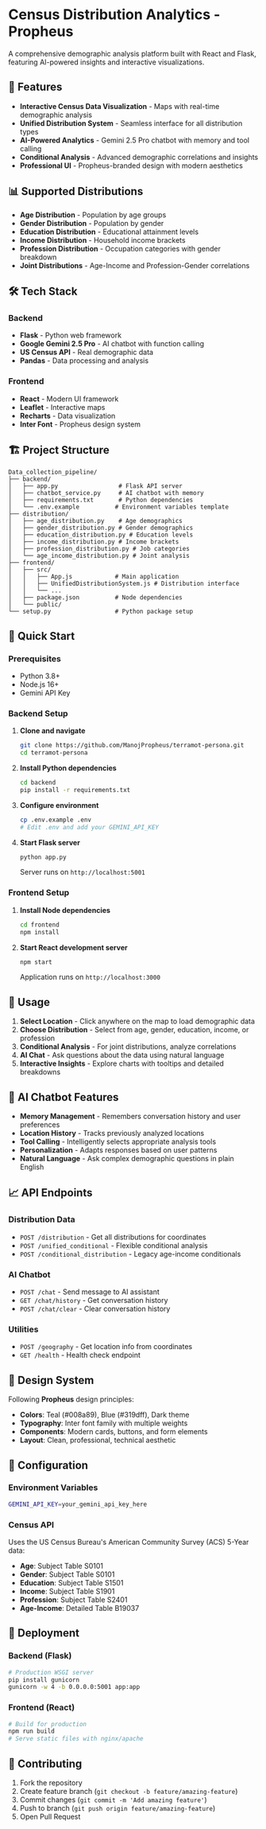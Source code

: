 # Census Distribution Analytics - Propheus

A comprehensive demographic analysis platform built with React and Flask, featuring AI-powered insights and interactive visualizations.

## 🚀 Features

- **Interactive Census Data Visualization** - Maps with real-time demographic analysis
- **Unified Distribution System** - Seamless interface for all distribution types
- **AI-Powered Analytics** - Gemini 2.5 Pro chatbot with memory and tool calling
- **Conditional Analysis** - Advanced demographic correlations and insights
- **Professional UI** - Propheus-branded design with modern aesthetics

## 📊 Supported Distributions

- **Age Distribution** - Population by age groups
- **Gender Distribution** - Population by gender
- **Education Distribution** - Educational attainment levels  
- **Income Distribution** - Household income brackets
- **Profession Distribution** - Occupation categories with gender breakdown
- **Joint Distributions** - Age-Income and Profession-Gender correlations

## 🛠️ Tech Stack

### Backend
- **Flask** - Python web framework
- **Google Gemini 2.5 Pro** - AI chatbot with function calling
- **US Census API** - Real demographic data
- **Pandas** - Data processing and analysis

### Frontend  
- **React** - Modern UI framework
- **Leaflet** - Interactive maps
- **Recharts** - Data visualization
- **Inter Font** - Propheus design system

## 🏗️ Project Structure

```
Data_collection_pipeline/
├── backend/
│   ├── app.py                 # Flask API server
│   ├── chatbot_service.py     # AI chatbot with memory
│   ├── requirements.txt       # Python dependencies
│   └── .env.example          # Environment variables template
├── distribution/
│   ├── age_distribution.py    # Age demographics
│   ├── gender_distribution.py # Gender demographics  
│   ├── education_distribution.py # Education levels
│   ├── income_distribution.py # Income brackets
│   ├── profession_distribution.py # Job categories
│   └── age_income_distribution.py # Joint analysis
├── frontend/
│   ├── src/
│   │   ├── App.js            # Main application
│   │   ├── UnifiedDistributionSystem.js # Distribution interface
│   │   └── ...
│   ├── package.json          # Node dependencies
│   └── public/
└── setup.py                  # Python package setup
```

## 🚀 Quick Start

### Prerequisites
- Python 3.8+
- Node.js 16+
- Gemini API Key

### Backend Setup

1. **Clone and navigate**
   ```bash
   git clone https://github.com/ManojPropheus/terramot-persona.git
   cd terramot-persona
   ```

2. **Install Python dependencies**
   ```bash
   cd backend
   pip install -r requirements.txt
   ```

3. **Configure environment**
   ```bash
   cp .env.example .env
   # Edit .env and add your GEMINI_API_KEY
   ```

4. **Start Flask server**
   ```bash
   python app.py
   ```
   Server runs on `http://localhost:5001`

### Frontend Setup

1. **Install Node dependencies**
   ```bash
   cd frontend
   npm install
   ```

2. **Start React development server**
   ```bash
   npm start
   ```
   Application runs on `http://localhost:3000`

## 🎯 Usage

1. **Select Location** - Click anywhere on the map to load demographic data
2. **Choose Distribution** - Select from age, gender, education, income, or profession
3. **Conditional Analysis** - For joint distributions, analyze correlations
4. **AI Chat** - Ask questions about the data using natural language
5. **Interactive Insights** - Explore charts with tooltips and detailed breakdowns

## 🤖 AI Chatbot Features

- **Memory Management** - Remembers conversation history and user preferences
- **Location History** - Tracks previously analyzed locations
- **Tool Calling** - Intelligently selects appropriate analysis tools
- **Personalization** - Adapts responses based on user patterns
- **Natural Language** - Ask complex demographic questions in plain English

## 📈 API Endpoints

### Distribution Data
- `POST /distribution` - Get all distributions for coordinates
- `POST /unified_conditional` - Flexible conditional analysis
- `POST /conditional_distribution` - Legacy age-income conditionals

### AI Chatbot
- `POST /chat` - Send message to AI assistant
- `GET /chat/history` - Get conversation history
- `POST /chat/clear` - Clear conversation history

### Utilities
- `POST /geography` - Get location info from coordinates
- `GET /health` - Health check endpoint

## 🎨 Design System

Following **Propheus** design principles:
- **Colors**: Teal (#008a89), Blue (#319dff), Dark theme
- **Typography**: Inter font family with multiple weights
- **Components**: Modern cards, buttons, and form elements
- **Layout**: Clean, professional, technical aesthetic

## 🔧 Configuration

### Environment Variables
```bash
GEMINI_API_KEY=your_gemini_api_key_here
```

### Census API
Uses the US Census Bureau's American Community Survey (ACS) 5-Year data:
- **Age**: Subject Table S0101
- **Gender**: Subject Table S0101  
- **Education**: Subject Table S1501
- **Income**: Subject Table S1901
- **Profession**: Subject Table S2401
- **Age-Income**: Detailed Table B19037

## 🚀 Deployment

### Backend (Flask)
```bash
# Production WSGI server
pip install gunicorn
gunicorn -w 4 -b 0.0.0.0:5001 app:app
```

### Frontend (React)
```bash
# Build for production
npm run build
# Serve static files with nginx/apache
```

## 🤝 Contributing

1. Fork the repository
2. Create feature branch (`git checkout -b feature/amazing-feature`)
3. Commit changes (`git commit -m 'Add amazing feature'`)
4. Push to branch (`git push origin feature/amazing-feature`)
5. Open Pull Request
